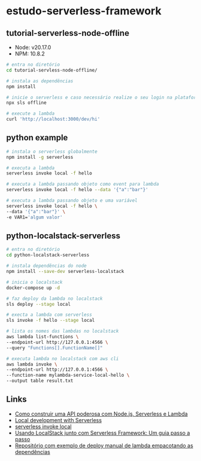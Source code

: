# estudo-serverless-framework

## tutorial-serverless-node-offline
- Node: v20.17.0
- NPM: 10.8.2

```bash
# entra no diretório
cd tutorial-servless-node-offline/

# instala as dependências
npm install

# inicie o serverless e caso necessário realize o seu login na plataforma
npx sls offline

# execute a lambda
curl 'http://localhost:3000/dev/hi'
```

## python example
```bash
# instala o serverless globalmente
npm install -g serverless

# executa a lambda
serverless invoke local -f hello

# executa a lambda passando objeto como event para lambda
serverless invoke local -f hello --data '{"a":"bar"}'

# executa a lambda passando objeto e uma variável
serverless invoke local -f hello \
--data '{"a":"bar"}' \
-e VAR1='algum valor'
```

## python-localstack-serverless
```bash
# entra no diretório
cd python-localstack-serverless

# instala dependências do node
npm install --save-dev serverless-localstack

# inicia o localstack
docker-compose up -d

# faz deploy da lambda no localstack
sls deploy --stage local

# execta a lambda com serverless
sls invoke -f hello --stage local

# lista os nomes das lambdas no localstack
aws lambda list-functions \
--endpoint-url http://127.0.0.1:4566 \
--query "Functions[].FunctionName[]"

# executa lambda no localstack com aws cli
aws lambda invoke \
--endpoint-url http://127.0.0.1:4566 \
--function-name mylambda-service-local-hello \
--output table result.txt
```

## Links
- [Como construir uma API poderosa com Node.js, Serverless e Lambda](https://medium.com/building-kovi/construindo-uma-aplica%C3%A7%C3%A3o-serverless-do-zero-cd0d70527d61)
- [Local development with Serverless](https://towardsaws.com/local-development-with-serverless-46a219876a67)
- [serverless invoke local](https://www.serverless.com/framework/docs/providers/aws/cli-reference/invoke-local)
- [Usando LocalStack junto com Serverless Framework: Um guia passo a passo](https://www.linkedin.com/pulse/usando-localstack-junto-com-serverless-framework-um-guia-felipe/?originalSubdomain=pt)
- [Repositório com exemplo de deploy manual de lambda empacotando as dependências](https://github.com/awsdocs/aws-lambda-developer-guide/tree/master/sample-apps/blank-python)
